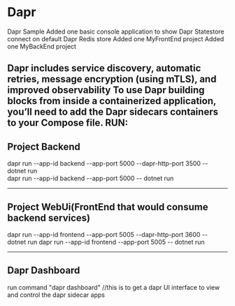 # Dapr
Dapr Sample
Added one basic console application to show Dapr Statestore connect on 
default Dapr Redis store
Added one MyFrontEnd project
Added one MyBackEnd project 

Dapr includes service discovery, automatic retries, message encryption (using mTLS), and improved observability
To use Dapr building blocks from inside a containerized application, you’ll need to add the Dapr sidecars containers to your Compose file.
RUN:
----------------------------------
  Project Backend 
----------------------------------
dapr run --app-id backend  --app-port 5000 --dapr-http-port 3500 -- dotnet run   
dapr run --app-id backend  --app-port 5000 -- dotnet run                    

----------------------------------
  Project WebUi(FrontEnd that would consume backend services)
----------------------------------
dapr run --app-id frontend --app-port 5005 --dapr-http-port 3600 -- dotnet run
dapr run --app-id frontend --app-port 5005 -- dotnet run                 

----------------------------------
 Dapr Dashboard
----------------------------------
run command "dapr dashboard"
//this is to get a dapr UI interface to view and control the dapr sidecar apps

